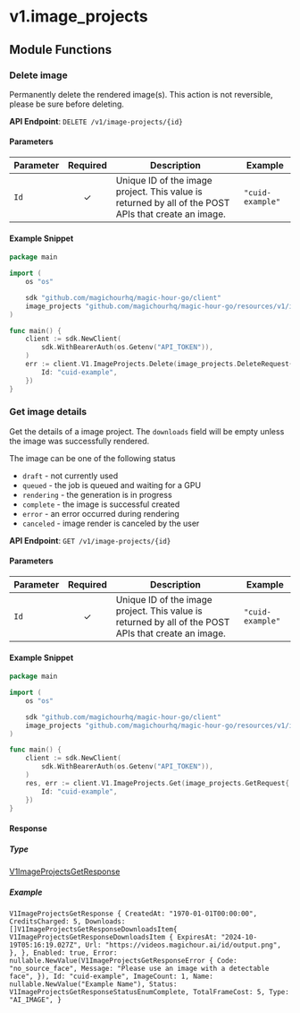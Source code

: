 # v1.image_projects

## Module Functions
### Delete image <a name="delete"></a>

Permanently delete the rendered image(s). This action is not reversible, please be sure before deleting.

**API Endpoint**: `DELETE /v1/image-projects/{id}`

#### Parameters

| Parameter | Required | Description | Example |
|-----------|:--------:|-------------|--------|
| `Id` | ✓ | Unique ID of the image project. This value is returned by all of the POST APIs that create an image. | `"cuid-example"` |

#### Example Snippet

```go
package main

import (
	os "os"

	sdk "github.com/magichourhq/magic-hour-go/client"
	image_projects "github.com/magichourhq/magic-hour-go/resources/v1/image_projects"
)

func main() {
	client := sdk.NewClient(
		sdk.WithBearerAuth(os.Getenv("API_TOKEN")),
	)
	err := client.V1.ImageProjects.Delete(image_projects.DeleteRequest{
		Id: "cuid-example",
	})
}

```

### Get image details <a name="get"></a>

Get the details of a image project. The `downloads` field will be empty unless the image was successfully rendered.

The image can be one of the following status
- `draft` - not currently used
- `queued` - the job is queued and waiting for a GPU
- `rendering` - the generation is in progress
- `complete` - the image is successful created
- `error` - an error occurred during rendering
- `canceled` - image render is canceled by the user


**API Endpoint**: `GET /v1/image-projects/{id}`

#### Parameters

| Parameter | Required | Description | Example |
|-----------|:--------:|-------------|--------|
| `Id` | ✓ | Unique ID of the image project. This value is returned by all of the POST APIs that create an image. | `"cuid-example"` |

#### Example Snippet

```go
package main

import (
	os "os"

	sdk "github.com/magichourhq/magic-hour-go/client"
	image_projects "github.com/magichourhq/magic-hour-go/resources/v1/image_projects"
)

func main() {
	client := sdk.NewClient(
		sdk.WithBearerAuth(os.Getenv("API_TOKEN")),
	)
	res, err := client.V1.ImageProjects.Get(image_projects.GetRequest{
		Id: "cuid-example",
	})
}

```

#### Response

##### Type
[V1ImageProjectsGetResponse](/types/v1_image_projects_get_response.go)

##### Example
`V1ImageProjectsGetResponse {
CreatedAt: "1970-01-01T00:00:00",
CreditsCharged: 5,
Downloads: []V1ImageProjectsGetResponseDownloadsItem{
V1ImageProjectsGetResponseDownloadsItem {
ExpiresAt: "2024-10-19T05:16:19.027Z",
Url: "https://videos.magichour.ai/id/output.png",
},
},
Enabled: true,
Error: nullable.NewValue(V1ImageProjectsGetResponseError {
Code: "no_source_face",
Message: "Please use an image with a detectable face",
}),
Id: "cuid-example",
ImageCount: 1,
Name: nullable.NewValue("Example Name"),
Status: V1ImageProjectsGetResponseStatusEnumComplete,
TotalFrameCost: 5,
Type: "AI_IMAGE",
}`
<!-- CUSTOM DOCS START -->

<!-- CUSTOM DOCS END -->

